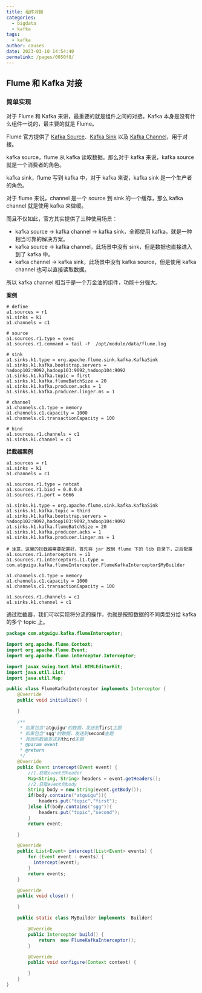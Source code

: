 ```yaml
---
title: 组件对接
categories: 
  - bigdata
  - kafka
tags: 
  - kafka
author: causes
date: 2023-03-10 14:54:40
permalink: /pages/0050f8/
---
```


## Flume 和 Kafka 对接

### 简单实现

对于 Flume 和 Kafka 来讲，最重要的就是组件之间的对接。Kafka 本身是没有什么组件一说的，最主要的就是 Flume。

Flume 官方提供了 [Kafka Source](https://flume.apache.org/releases/content/1.9.0/FlumeUserGuide.html#kafka-source)、[Kafka Sink](https://flume.apache.org/releases/content/1.9.0/FlumeUserGuide.html#kafka-sink) 以及 [Kafka Channel](https://flume.apache.org/releases/content/1.9.0/FlumeUserGuide.html#kafka-channel)，用于对接。

kafka source，flume 从 kafka 读取数据。那么对于 kafka 来说，kafka source 就是一个消费者的角色。

kafka sink，flume 写到 kafka 中，对于 kafka 来说，kafka sink 是一个生产者的角色。

对于 flume 来说，channel 是一个 source 到 sink 的一个缓存，那么 kafka channel 就是使用 kafka 来做缓。

而且不仅如此，官方其实提供了三种使用场景：

- kafka source -> kafka channel -> kafka sink，全都使用 kafka，就是一种相当可靠的解决方案。
- kafka source -> kafka channel，此场景中没有 sink，但是数据也直接进入到了 kafka 中。
- kafka channel -> kafka sink，此场景中没有 kafka source，但是使用 kafka channel 也可以直接读取数据。

所以 kafka channel 相当于是一个万金油的组件，功能十分强大。

**案例**

```shell
# define
a1.sources = r1
a1.sinks = k1
a1.channels = c1

# source
a1.sources.r1.type = exec
a1.sources.r1.command = tail -F  /opt/module/data/flume.log

# sink
a1.sinks.k1.type = org.apache.flume.sink.kafka.KafkaSink
a1.sinks.k1.kafka.bootstrap.servers = hadoop102:9092,hadoop103:9092,hadoop104:9092
a1.sinks.k1.kafka.topic = first
a1.sinks.k1.kafka.flumeBatchSize = 20
a1.sinks.k1.kafka.producer.acks = 1
a1.sinks.k1.kafka.producer.linger.ms = 1

# channel
a1.channels.c1.type = memory
a1.channels.c1.capacity = 1000
a1.channels.c1.transactionCapacity = 100

# bind
a1.sources.r1.channels = c1
a1.sinks.k1.channel = c1
```

**拦截器案例**

```shell
a1.sources = r1
a1.sinks = k1
a1.channels = c1

a1.sources.r1.type = netcat
a1.sources.r1.bind = 0.0.0.0
a1.sources.r1.port = 6666

a1.sinks.k1.type = org.apache.flume.sink.kafka.KafkaSink
a1.sinks.k1.kafka.topic = third
a1.sinks.k1.kafka.bootstrap.servers = hadoop102:9092,hadoop103:9092,hadoop104:9092
a1.sinks.k1.kafka.flumeBatchSize = 20
a1.sinks.k1.kafka.producer.acks = 1
a1.sinks.k1.kafka.producer.linger.ms = 1

# 注意，这里的拦截器需要配置好，首先将 jar 放到 flume 下的 lib 目录下，之后配置
a1.sources.r1.interceptors = i1
a1.sources.r1.interceptors.i1.type = com.atguigu.kafka.flumeInterceptor.FlumeKafkaInterceptor$MyBuilder

a1.channels.c1.type = memory
a1.channels.c1.capacity = 1000
a1.channels.c1.transactionCapacity = 100

a1.sources.r1.channels = c1
a1.sinks.k1.channel = c1
```

通过拦截器，我们可以实现将分流的操作，也就是按照数据的不同类型分给 kafka 的多个 topic 上。

```java
package com.atguigu.kafka.flumeInterceptor;

import org.apache.flume.Context;
import org.apache.flume.Event;
import org.apache.flume.interceptor.Interceptor;

import javax.swing.text.html.HTMLEditorKit;
import java.util.List;
import java.util.Map;

public class FlumeKafkaInterceptor implements Interceptor {
    @Override
    public void initialize() {

    }

    /**
     * 如果包含"atguigu"的数据，发送到first主题
     * 如果包含"sgg"的数据，发送到second主题
     * 其他的数据发送到third主题
     * @param event
     * @return
     */
    @Override
    public Event intercept(Event event) {
        //1.获取event的header
        Map<String, String> headers = event.getHeaders();
        //2.获取event的body
        String body = new String(event.getBody());
        if(body.contains("atguigu")){
            headers.put("topic","first");
        }else if(body.contains("sgg")){
            headers.put("topic","second");
        }
        return event;

    }

    @Override
    public List<Event> intercept(List<Event> events) {
        for (Event event : events) {
          intercept(event);
        }
        return events;
    }

    @Override
    public void close() {

    }

    public static class MyBuilder implements  Builder{

        @Override
        public Interceptor build() {
            return  new FlumeKafkaInterceptor();
        }

        @Override
        public void configure(Context context) {

        }
    }
}
```
